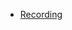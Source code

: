 
- [Recording](https://zoom.us/rec/share/1DIGYx3wHkTJGGINpf_zOYJezi2-0xunWxj0HVwT_aj2bhrNNKgzcNmZQyn1qNU6.q6nD9LFNNA6Jt-A8)
